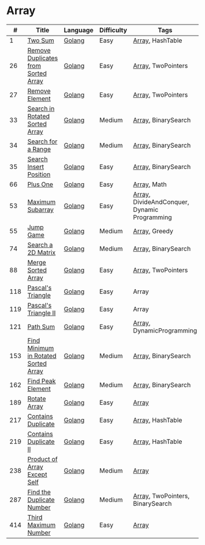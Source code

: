 # Array
|#|Title|Language|Difficulty|Tags|
|-|-----|--------|----------|----|
|1|[Two Sum](https://leetcode.com/problems/two-sum)|[Golang](https://github.com/ZacharyChang/leetcode/tree/master/001.two-sum)|Easy|[Array], HashTable|
|26|[Remove Duplicates from Sorted Array](https://leetcode.com/problems/remove-duplicates-from-sorted-array)|[Golang](https://github.com/ZacharyChang/leetcode/tree/master/026.remove-duplicates-from-sorted-array)|Easy|[Array], TwoPointers|
|27|[Remove Element](https://leetcode.com/problems/remove-element)|[Golang](https://github.com/ZacharyChang/leetcode/tree/master/027.remove-element)|Easy|[Array], TwoPointers|
|33|[Search in Rotated Sorted Array](https://leetcode.com/problems/search-in-rotated-sorted-array)|[Golang](https://github.com/ZacharyChang/leetcode/tree/master/033.search-in-rotated-sorted-array)|Medium|[Array], BinarySearch|
|34|[Search for a Range](https://leetcode.com/problems/search-for-a-range)|[Golang](https://github.com/ZacharyChang/leetcode/tree/master/034.search-for-a-range)|Medium|[Array], BinarySearch|
|35|[Search Insert Position](https://leetcode.com/problems/search-insert-position)|[Golang](https://github.com/ZacharyChang/leetcode/tree/master/035.search-insert-position)|Easy|[Array], BinarySearch|
|66|[Plus One](https://leetcode.com/problems/plus-one)|[Golang](https://github.com/ZacharyChang/leetcode/tree/master/066.plus-one)|Easy|[Array], Math|
|53|[Maximum Subarray](https://leetcode.com/problems/maximum-subarray)|[Golang](https://github.com/ZacharyChang/leetcode/tree/master/053.maximum-subarray)|Easy|[Array], DivideAndConquer, Dynamic Programming|
|55|[Jump Game](https://leetcode.com/problems/jump-game)|[Golang](https://github.com/ZacharyChang/leetcode/tree/master/055.jump-game)|Medium|[Array], Greedy|
|74|[Search a 2D Matrix](https://leetcode.com/problems/search-a-2d-matrix)|[Golang](https://github.com/ZacharyChang/leetcode/tree/master/074.search-a-2d-matrix)|Medium|[Array], BinarySearch|
|88|[Merge Sorted Array](https://leetcode.com/problems/merge-sorted-array)|[Golang](https://github.com/ZacharyChang/leetcode/tree/master/088.merge-sorted-array)|Easy|[Array], TwoPointers|
|118|[Pascal's Triangle](https://leetcode.com/problems/pascals-triangle)|[Golang](https://github.com/ZacharyChang/leetcode/tree/master/118.pascals-triangle)|Easy|Array|
|119|[Pascal's Triangle II](https://leetcode.com/problems/pascals-triangle-ii)|[Golang](https://github.com/ZacharyChang/leetcode/tree/master/119.pascals-triangle-ii)|Easy|Array|
|121|[Path Sum](https://leetcode.com/problems/best-time-to-buy-and-sell-stock)|[Golang](https://github.com/ZacharyChang/leetcode/tree/master/121.best-time-to-buy-and-sell-stock)|Easy|[Array], DynamicProgramming|
|153|[Find Minimum in Rotated Sorted Array](https://leetcode.com/problems/find-minimum-in-rotated-sorted-array)|[Golang](https://github.com/ZacharyChang/leetcode/tree/master/153.find-minimum-in-rotated-sorted-array)|Medium|[Array], BinarySearch|
|162|[Find Peak Element](https://leetcode.com/problems/find-peak-element)|[Golang](https://github.com/ZacharyChang/leetcode/tree/master/162.find-peak-element)|Medium|[Array], BinarySearch|
|189|[Rotate Array](https://leetcode.com/problems/rotate-array)|[Golang](https://github.com/ZacharyChang/leetcode/tree/master/189.rotate-array)|Easy|[Array]|
|217|[Contains Duplicate](https://leetcode.com/problems/contains-duplicate)|[Golang](https://github.com/ZacharyChang/leetcode/tree/master/217.contains-duplicate)|Easy|[Array], HashTable|
|219|[Contains Duplicate II](https://leetcode.com/problems/contains-duplicate-ii)|[Golang](https://github.com/ZacharyChang/leetcode/tree/master/219.contains-duplicate-ii)|Easy|[Array], HashTable|
|238|[Product of Array Except Self](https://leetcode.com/problems/product-of-array-except-self)|[Golang](https://github.com/ZacharyChang/leetcode/tree/master/238.product-of-array-except-self)|Medium|[Array]|
|287|[Find the Duplicate Number](https://leetcode.com/problems/find-the-duplicate-number)|[Golang](https://github.com/ZacharyChang/leetcode/tree/master/287.find-the-duplicate-number)|Medium|[Array], TwoPointers, BinarySearch|
|414|[Third Maximum Number](https://leetcode.com/problems/third-maximum-number)|[Golang](https://github.com/ZacharyChang/leetcode/tree/master/414.third-maximum-number)|Easy|[Array]|

[Array]: https://github.com/ZacharyChang/leetcode/tree/master/tags/array.md